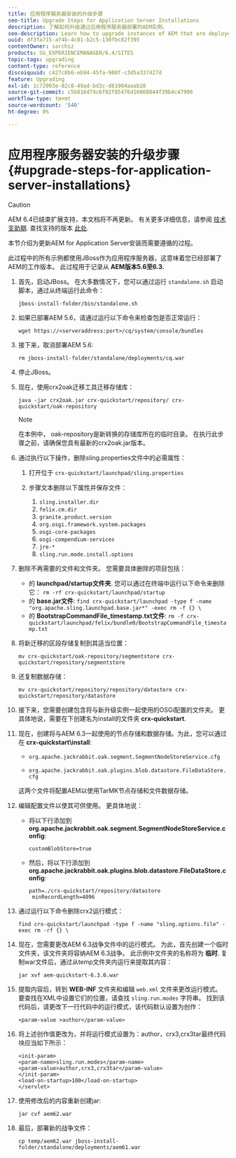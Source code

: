 ```yaml
---
title: 应用程序服务器安装的升级步骤
seo-title: Upgrade Steps for Application Server Installations
description: 了解如何升级通过应用程序服务器部署的AEM实例。
seo-description: Learn how to upgrade instances of AEM that are deployed via Application Servers.
uuid: df3fa715-af4b-4c81-b2c5-130fbc82f395
contentOwner: sarchiz
products: SG_EXPERIENCEMANAGER/6.4/SITES
topic-tags: upgrading
content-type: reference
discoiquuid: c427c8b6-eb94-45fa-908f-c3d5a337427d
feature: Upgrading
exl-id: 1c72093e-82c8-49ad-bd3c-d61904aaab28
source-git-commit: c5b816d74c6f02f85476d16868844f39b4c47996
workflow-type: tm+mt
source-wordcount: '540'
ht-degree: 0%

---
```


# 应用程序服务器安装的升级步骤{#upgrade-steps-for-application-server-installations}

>[!CAUTION]
>
>AEM 6.4已结束扩展支持，本文档将不再更新。 有关更多详细信息，请参阅 [技术支助期](https://helpx.adobe.com/cn/support/programs/eol-matrix.html). 查找支持的版本 [此处](https://experienceleague.adobe.com/docs/).

本节介绍为更新AEM for Application Server安装而需要遵循的过程。

此过程中的所有示例都使用JBoss作为应用程序服务器，这意味着您已经部署了AEM的工作版本。 此过程用于记录从 **AEM版本5.6至6.3**.

1. 首先，启动JBoss。 在大多数情况下，您可以通过运行 `standalone.sh` 启动脚本，通过从终端运行此命令：

   ```shell
   jboss-install-folder/bin/standalone.sh
   ```

1. 如果已部署AEM 5.6，请通过运行以下命令来检查包是否正常运行：

   ```shell
   wget https://<serveraddress:port>/cq/system/console/bundles
   ```

1. 接下来，取消部署AEM 5.6:

   ```shell
   rm jboss-install-folder/standalone/deployments/cq.war
   ```

1. 停止JBoss。

1. 现在，使用crx2oak迁移工具迁移存储库：

   ```shell
   java -jar crx2oak.jar crx-quickstart/repository/ crx-quickstart/oak-repository
   ```

   >[!NOTE]
   >
   >在本例中， oak-repository是新转换的存储库所在的临时目录。 在执行此步骤之前，请确保您具有最新的crx2oak.jar版本。

1. 通过执行以下操作，删除sling.properties文件中的必需属性：

   1. 打开位于 `crx-quickstart/launchpad/sling.properties`
   1. 步骤文本删除以下属性并保存文件：

      1. `sling.installer.dir`
      1. `felix.cm.dir`
      1. `granite.product.version`
      1. `org.osgi.framework.system.packages`
      1. `osgi-core-packages`
      1. `osgi-compendium-services`
      1. `jre-*`
      1. `sling.run.mode.install.options`

1. 删除不再需要的文件和文件夹。 您需要具体删除的项目包括：

   * 的 **launchpad/startup文件夹**. 您可以通过在终端中运行以下命令来删除它： `rm -rf crx-quickstart/launchpad/startup`
   * 的 **base.jar文件**: `find crx-quickstart/launchpad -type f -name "org.apache.sling.launchpad.base.jar*" -exec rm -f {} \`
   * 的 **BootstrapCommandFile_timestamp.txt文件**: `rm -f crx-quickstart/launchpad/felix/bundle0/BootstrapCommandFile_timestamp.txt`

1. 将新迁移的区段存储复制到其适当位置：

   ```shell
   mv crx-quickstart/oak-repository/segmentstore crx-quickstart/repository/segmentstore
   ```

1. 还复制数据存储：

   ```shell
   mv crx-quickstart/repository/repository/datastore crx-quickstart/repository/datastore
   ```

1. 接下来，您需要创建包含将与新升级实例一起使用的OSGi配置的文件夹。 更具体地说，需要在下创建名为install的文件夹 **crx-quickstart**.

1. 现在，创建将与AEM 6.3一起使用的节点存储和数据存储。为此，您可以通过在 **crx-quickstart\install**:

   * `org.apache.jackrabbit.oak.segment.SegmentNodeStoreService.cfg`

   * `org.apache.jackrabbit.oak.plugins.blob.datastore.FileDataStore.cfg`

   这两个文件将配置AEM以使用TarMK节点存储和文件数据存储。

1. 编辑配置文件以使其可供使用。 更具体地说：

   * 将以下行添加到 **org.apache.jackrabbit.oak.segment.SegmentNodeStoreService.config**:

      `customBlobStore=true`

   * 然后，将以下行添加到 **org.apache.jackrabbit.oak.plugins.blob.datastore.FileDataStore.config**:

      ```
      path=./crx-quickstart/repository/datastore
       minRecordLength=4096
      ```

1. 通过运行以下命令删除crx2运行模式：

   ```shell
   find crx-quickstart/launchpad -type f -name "sling.options.file" -exec rm -rf {} \
   ```

1. 现在，您需要更改AEM 6.3战争文件中的运行模式。 为此，首先创建一个临时文件夹，该文件夹将容纳AEM 6.3战争。 此示例中文件夹的名称将为 **临时**. 复制war文件后，通过从temp文件夹内运行来提取其内容：

   ```shell
   jar xvf aem-quickstart-6.3.0.war
   ```

1. 提取内容后，转到 **WEB-INF** 文件夹和编辑 `web.xml` 文件来更改运行模式。 要查找在XML中设置它们的位置，请查找 `sling.run.modes` 字符串。 找到该代码后，请更改下一行代码中的运行模式，该代码默认设置为创作：

   ```shell
   <param-value >author</param-value>
   ```

1. 将上述创作值更改为，并将运行模式设置为：author，crx3,crx3tar最终代码块应当如下所示：

   ```
   <init-param>
   <param-name>sling.run.modes</param-name>
   <param-value>author,crx3,crx3tar</param-value>
   </init-param>
   <load-on-startup>100</load-on-startup>
   </servlet>
   ```

1. 使用修改后的内容重新创建jar:

   ```shell
   jar cvf aem62.war
   ```

1. 最后，部署新的战争文件：

   ```shell
   cp temp/aem62.war jboss-install-folder/standalone/deployments/aem61.war
   ```
